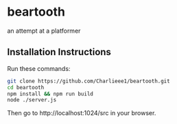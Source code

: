# beartooth
an attempt at a platformer

## Installation Instructions
Run these commands:
```bash
git clone https://github.com/Charlieee1/beartooth.git
cd beartooth
npm install && npm run build
node ./server.js
```
Then go to http://localhost:1024/src in your browser.
